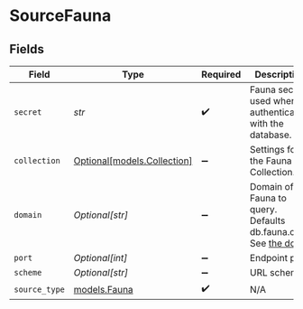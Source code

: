 # SourceFauna


## Fields

| Field                                                                                                                                                                      | Type                                                                                                                                                                       | Required                                                                                                                                                                   | Description                                                                                                                                                                |
| -------------------------------------------------------------------------------------------------------------------------------------------------------------------------- | -------------------------------------------------------------------------------------------------------------------------------------------------------------------------- | -------------------------------------------------------------------------------------------------------------------------------------------------------------------------- | -------------------------------------------------------------------------------------------------------------------------------------------------------------------------- |
| `secret`                                                                                                                                                                   | *str*                                                                                                                                                                      | :heavy_check_mark:                                                                                                                                                         | Fauna secret, used when authenticating with the database.                                                                                                                  |
| `collection`                                                                                                                                                               | [Optional[models.Collection]](../models/collection.md)                                                                                                                     | :heavy_minus_sign:                                                                                                                                                         | Settings for the Fauna Collection.                                                                                                                                         |
| `domain`                                                                                                                                                                   | *Optional[str]*                                                                                                                                                            | :heavy_minus_sign:                                                                                                                                                         | Domain of Fauna to query. Defaults db.fauna.com. See <a href=https://docs.fauna.com/fauna/current/learn/understanding/region_groups#how-to-use-region-groups>the docs</a>. |
| `port`                                                                                                                                                                     | *Optional[int]*                                                                                                                                                            | :heavy_minus_sign:                                                                                                                                                         | Endpoint port.                                                                                                                                                             |
| `scheme`                                                                                                                                                                   | *Optional[str]*                                                                                                                                                            | :heavy_minus_sign:                                                                                                                                                         | URL scheme.                                                                                                                                                                |
| `source_type`                                                                                                                                                              | [models.Fauna](../models/fauna.md)                                                                                                                                         | :heavy_check_mark:                                                                                                                                                         | N/A                                                                                                                                                                        |